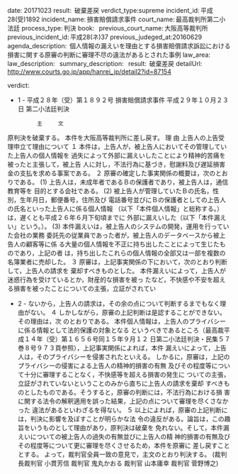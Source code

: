 
date: 20171023
result:  破棄差戻
verdict_type:supreme
incident_id: 平成28(受)1892
incident_name: 損害賠償請求事件
court_name: 最高裁判所第二小法廷
process_type: 判決
book:  
previous_court_name: 大阪高等裁判所
previous_incident_id: 平成28(ネ)37
previous_judeged_at:20160629
agenda_description:  個人情報の漏えいを理由とする損害賠償請求訴訟における損害に関する原審の判断に審理不尽の違法があるとされた事例
law_area: 
law_description:  
summary_description:  
result:  破棄差戻
detailUrl: http://www.courts.go.jp/app/hanrei_jp/detail2?id=87154

verdict:

- 1 - 
平成２８年（受）第１８９２号 損害賠償請求事件 
平成２９年１０月２３日 第二小法廷判決 
 
            主     文 
原判決を破棄する。 
本件を大阪高等裁判所に差し戻す。 
            理     由 
 上告人の上告受理申立て理由について 
 １ 本件は，上告人が，被上告人においてその管理していた上告人の個人情報を
過失によって外部に漏えいしたことにより精神的苦痛を被ったと主張して，被上告
人に対し，不法行為に基づき，慰謝料及び遅延損害金の支払を求める事案である。 
 ２ 原審の確定した事実関係の概要は，次のとおりである。 
 (1) 上告人は，未成年者であるＢの保護者であり，被上告人は，通信教育等を
目的とする会社である。 
 (2) 被上告人が管理していたＢの氏名，性別，生年月日，郵便番号，住所及び
電話番号並びにＢの保護者としての上告人の氏名といった上告人に係る個人情報
（以下「本件個人情報」と総称する。）は，遅くとも平成２６年６月下旬頃までに
外部に漏えいした（以下「本件漏えい」という。）。 
 (3) 本件漏えいは，被上告人のシステムの開発，運用を行っていた会社の業務
委託先の従業員であった者が，被上告人のデータベースから被上告人の顧客等に係
る大量の個人情報を不正に持ち出したことによって生じたものであり，上記の者
は，持ち出したこれらの個人情報の全部又は一部を複数の名簿業者に売却した。 
 ３ 原審は，上記事実関係の下において，次のとおり判断して，上告人の請求を
棄却すべきものとした。 
 本件漏えいによって，上告人が迷惑行為を受けているとか，財産的な損害を被っ
たなど，不快感や不安を超える損害を被ったことについての主張，立証がされてい
- 2 - 
ないから，上告人の請求は，その余の点について判断するまでもなく理由がない。 
 ４ しかしながら，原審の上記判断は是認することができない。その理由は，次
のとおりである。 
 本件個人情報は，上告人のプライバシーに係る情報として法的保護の対象となる
というべきであるところ（最高裁平成１４年（受）第１６５６号同１５年９月１２
日第二小法廷判決・民集５７巻８号９７３頁参照），上記事実関係によれば，本件
漏えいによって，上告人は，そのプライバシーを侵害されたといえる。 
 しかるに，原審は，上記のプライバシーの侵害による上告人の精神的損害の有無
及びその程度等について十分に審理することなく，不快感等を超える損害の発生に
ついての主張，立証がされていないということのみから直ちに上告人の請求を棄却
すべきものとしたものである。そうすると，原審の判断には，不法行為における損
害に関する法令の解釈適用を誤った結果，上記の点について審理を尽くさなかった
違法があるといわざるを得ない。 
 ５ 以上によれば，原審の上記判断には，判決に影響を及ぼすことが明らかな法
令の違反がある。論旨は，この趣旨をいうものとして理由があり，原判決は破棄を
免れない。そして，本件漏えいについての被上告人の過失の有無並びに上告人の精
神的損害の有無及びその程度等について更に審理を尽くさせるため，本件を原審に
差し戻すこととする。 
 よって，裁判官全員一致の意見で，主文のとおり判決する。 
(裁判長裁判官 小貫芳信 裁判官 鬼丸かおる 裁判官 山本庸幸 裁判官 
菅野博之) 
 
 

                    